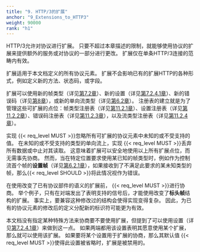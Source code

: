```yaml
---
title: "9. HTTP/3的扩展"
anchor: "9_Extensions_to_HTTP3"
weight: 90000
rank: "h1"
---
```


HTTP/3允许对协议进行扩展。
只要不超过本章描述的限制，就能够使用协议的扩展来提供额外的服务或对协议的一部分进行更改。
扩展仅在单条HTTP/3连接的范畴内有效。

扩展适用于本文档定义的所有协议元素。
扩展不会影响已有的扩展HTTP的各种形式，例如定义新的方法、状态码，或字段。

扩展可以使用新的帧类型（详见[第7.2章](#7.2_Frame_Definitions)）、新的设置（详见[第7.2.4.1章](#7.2.4.1_Defined_SETTINGS_Parameters)）、新的错误码（详见[第8章](#8_Error_Handling)），或新的单向流类型（详见[第6.2章](#6.2_Unidirectional_Streams)）。
注册表的建立就是为了管理这些可扩展的点位：帧类型注册表（详见[第11.2.1章](#11.2.1_Frame_Types)）、设置注册表（详见[第11.2.2章](#11.2.2_Settings_Parameters)）、错误码注册表（详见[第11.2.3章](#11.2.3_Error_Codes)），以及流类型注册表（详见[第11.2.4章](#11.2.4_Stream_Types)）。

实现 {{< req_level MUST >}}忽略所有可扩展的协议元素中未知的或不受支持的值。
在未知的或不受支持的类型的单向流上，实现 {{< req_level MUST >}}丢弃所有数据或中止对其读取。
这意味着扩展可以安全地使用以上所有扩展点位，而无需事先协商。
然而，当在特定位置要求使用某已知的帧类型时，例如作为控制流首个帧的**设置帧**（详见[第6.2.1章](#6.2.1_Control_Streams)），如果接收到了不满足此要求的某未知类型的帧，那么{{< req_level SHOULD >}}将此情况视作为错误。

在使用改变了已有协议部件的语义的扩展前， {{< req_level MUST >}}进行协商。
举个例子，只有在对端发出了表明支持的信号后，才能使用改变了**标头帧**结构的扩展。
事实上，要兼容这种修改过的结构会使得实现变得复杂。
因此，为已有的协议元素的修改后的定义分配新的标识符可能更为有效。

本文档没有指定某种特殊方法来协商要不要使用扩展，但提到了可以使用设置（详见[第7.2.4.1章](#7.2.4.1_Defined_SETTINGS_Parameters)）来做到这一点。
如果两端都用该设置表明其愿意使用某个扩展，那么就可以使用该扩展。
如果要将某个设置用于扩展的协商，那么其默认值 {{< req_level MUST >}}使得此设置被省略时，扩展是被禁用的。
